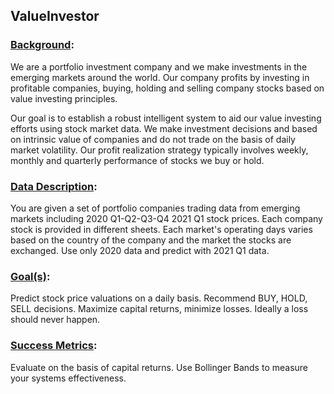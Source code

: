 ##  **ValueInvestor**




### <u>Background</u>:


We are a portfolio investment company and we make investments in the emerging markets around the world. Our company profits by investing in profitable companies, buying, holding and selling company stocks based on value investing principles.


Our goal is to establish a robust intelligent system to aid our value investing efforts using stock market data. We make investment decisions and based on intrinsic value of companies and do not trade on the basis of daily market volatility. Our profit realization strategy typically involves weekly, monthly and quarterly performance of stocks we buy or hold.


### <u>Data Description</u>:


You are given a set of portfolio companies trading data from emerging markets including 2020 Q1-Q2-Q3-Q4 2021 Q1 stock prices. Each company stock is provided in different sheets. Each market's operating days varies based on the country of the company and the market the stocks are exchanged. Use only 2020 data and predict with 2021 Q1 data.


### <u>Goal(s)</u>:

Predict stock price valuations on a daily basis. Recommend BUY, HOLD, SELL decisions. Maximize capital returns, minimize losses. Ideally a loss should never happen.


### <u>Success Metrics</u>:

Evaluate on the basis of capital returns. Use Bollinger Bands to measure your systems effectiveness.
